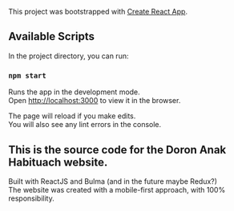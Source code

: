 This project was bootstrapped with [Create React App](https://github.com/facebook/create-react-app).

## Available Scripts

In the project directory, you can run:

### `npm start`

Runs the app in the development mode.<br>
Open [http://localhost:3000](http://localhost:3000) to view it in the browser.

The page will reload if you make edits.<br>
You will also see any lint errors in the console.

## This is the source code for the Doron Anak Habituach website.
Built with ReactJS and Bulma (and in the future maybe Redux?)<br>
The website was created with a mobile-first approach, with 100% responsibility.

